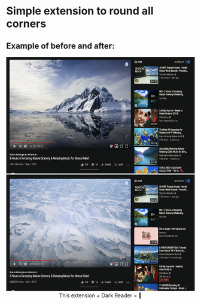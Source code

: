 # Simple extension to round all corners
## Example of before and after:

<p align="center">
 <img width="663" height="311" src="before.png">
 <img width="663" height="311" src="after.png">
 This extension + Dark Reader = 💙
</p>
